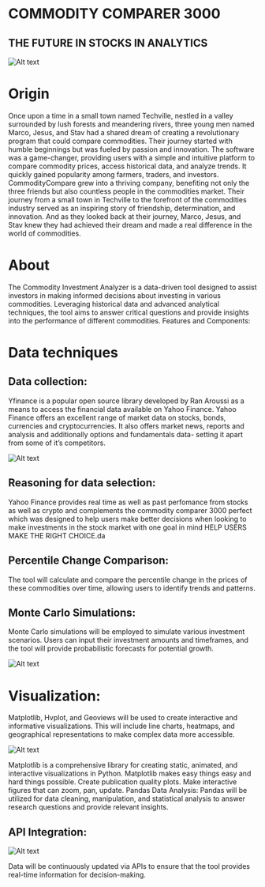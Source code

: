 # COMMODITY COMPARER 3000
## THE FUTURE IN STOCKS IN ANALYTICS 
![Alt text](https://www.google.com/imgres?imgurl=https%3A%2F%2Fmiro.medium.com%2Fv2%2F1*xR4m0oOKz_jRgQU4Oge53g.jpeg&tbnid=XbW_ACTqhUBCHM&vet=12ahUKEwjljcbui_6BAxVJtYkEHVXIC4QQMygCegQIARB4..i&imgrefurl=https%3A%2F%2Ftowardsdatascience.com%2Fin-12-minutes-stocks-analysis-with-pandas-and-scikit-learn-a8d8a7b50ee7&docid=FNOFkdd8WY8esM&w=762&h=460&q=stocks%20analytics&ved=2ahUKEwjljcbui_6BAxVJtYkEHVXIC4QQMygCegQIARB4)

# Origin
Once upon a time in a small town named Techville, nestled in a valley surrounded by lush forests and meandering rivers, three young men named Marco, Jesus, and Stav had a shared dream of creating a revolutionary program that could compare commodities. Their journey started with humble beginnings but was fueled by passion and innovation. The software was a game-changer, providing users with a simple and intuitive platform to compare commodity prices, access historical data, and analyze trends. It quickly gained popularity among farmers, traders, and investors. CommodityCompare grew into a thriving company, benefiting not only the three friends but also countless people in the commodities market. Their journey from a small town in Techville to the forefront of the commodities industry served as an inspiring story of friendship, determination, and innovation. And as they looked back at their journey, Marco, Jesus, and Stav knew they had achieved their dream and made a real difference in the world of commodities.


# About
​The Commodity Investment Analyzer is a data-driven tool designed 
 to assist investors in making informed decisions about investing in various commodities. Leveraging historical data and advanced analytical techniques, the tool aims to answer critical questions and provide insights into the performance of different commodities. Features and Components:

# Data techniques

## Data collection: 
Yfinance is a popular open source library developed by Ran Aroussi as a means to access the financial data available on Yahoo Finance.
Yahoo Finance offers an excellent range of market data on stocks, bonds, currencies and cryptocurrencies. It also offers market news, reports and analysis and additionally options and fundamentals data- setting it apart from some of it’s competitors.

![Alt text](https://assets-global.website-files.com/64232e2dde875c62a89eaa86/64232e2dde875c1fa89eaeef_yahoo-finance-header.webp)

## Reasoning for data selection:  
Yahoo Finance provides real time as well as past perfomance from stocks as well as crypto and complements the commodity comparer 3000 perfect which was designed to help users make better decisions when looking to make investments in the stock market with one goal in mind  HELP USERS MAKE THE RIGHT CHOICE.da



## Percentile Change Comparison: 
The tool will calculate and compare the percentile change in the prices of these commodities over time, allowing users to identify trends and patterns.


## Monte Carlo Simulations: 
Monte Carlo simulations will be employed to simulate various investment scenarios. Users can input their investment amounts and timeframes, and the tool will provide probabilistic forecasts for potential growth.

![Alt text]([asssets2-2.png](https://miro.medium.com/v2/resize:fit:720/format:webp/1*zeE59zfjRJmIngwvJsvMRQ.png))

# Visualization: 
Matplotlib, Hvplot, and Geoviews will be used to create interactive and informative visualizations. This will include line charts, heatmaps, and geographical representations to make complex data more accessible.


![Alt text]([matpltlib-1.png](https://d33wubrfki0l68.cloudfront.net/e33fd6f372aa5d51e7b0de4bd763bd983251881e/4b0f4/blog/customising-matplotlib/matplot_title_logo.png))

Matplotlib is a comprehensive library for creating static, animated, and interactive visualizations in Python. Matplotlib makes easy things easy and hard things possible. Create publication quality plots. Make interactive figures that can zoom, pan, update.
Pandas Data Analysis: Pandas will be utilized for data cleaning, manipulation, and statistical analysis to answer research questions and provide relevant insights.


## API Integration: 
![Alt text](API-1.png)

Data will be continuously updated via APIs to ensure that the tool provides real-time information for decision-making.
